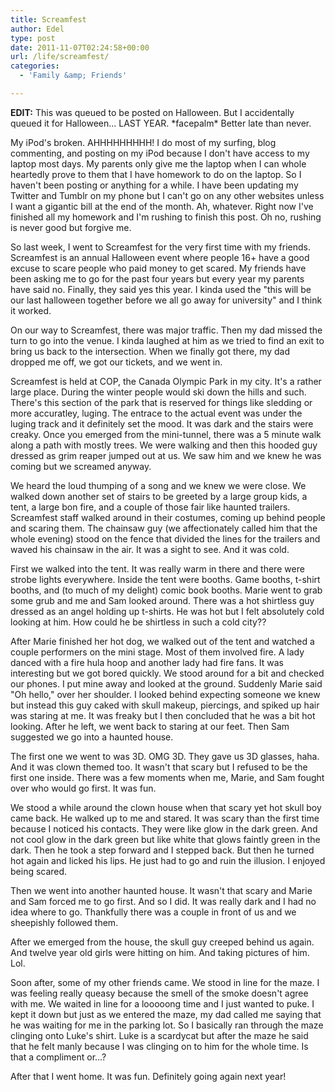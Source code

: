 ```yaml
---
title: Screamfest
author: Edel
type: post
date: 2011-11-07T02:24:58+00:00
url: /life/screamfest/
categories:
  - 'Family &amp; Friends'

---
```

**EDIT:** This was queued to be posted on Halloween. But I accidentally queued it for Halloween... LAST YEAR. \*facepalm\* Better late than never.

My iPod's broken. AHHHHHHHHH! I do most of my surfing, blog commenting, and posting on my iPod because I don't have access to my laptop most days. My parents only give me the laptop when I can whole heartedly prove to them that I have homework to do on the laptop. So I haven't been posting or anything for a while. I have been updating my Twitter and Tumblr on my phone but I can't go on any other websites unless I want a gigantic bill at the end of the month. Ah, whatever. Right now I've finished all my homework and I'm rushing to finish this post. Oh no, rushing is never good but forgive me.

So last week, I went to Screamfest for the very first time with my friends. Screamfest is an annual Halloween event where people 16+ have a good excuse to scare people who paid money to get scared. My friends have been asking me to go for the past four years but every year my parents have said no. Finally, they said yes this year. I kinda used the "this will be our last halloween together before we all go away for university" and I think it worked.

On our way to Screamfest, there was major traffic. Then my dad missed the turn to go into the venue. I kinda laughed at him as we tried to find an exit to bring us back to the intersection. When we finally got there, my dad dropped me off, we got our tickets, and we went in.

Screamfest is held at COP, the Canada Olympic Park in my city. It's a rather large place. During the winter people would ski down the hills and such. There's this section of the park that is reserved for things like sledding or more accuratley, luging. The entrace to the actual event was under the luging track and it definitely set the mood. It was dark and the stairs were creaky. Once you emerged from the mini-tunnel, there was a 5 minute walk along a path with mostly trees. We were walking and then this hooded guy dressed as grim reaper jumped out at us. We saw him and we knew he was coming but we screamed anyway.

We heard the loud thumping of a song and we knew we were close. We walked down another set of stairs to be greeted by a large group kids, a tent, a large bon fire, and a couple of those fair like haunted trailers. Screamfest staff walked around in their costumes, coming up behind people and scaring them. The chainsaw guy (we affectionately called him that the whole evening) stood on the fence that divided the lines for the trailers and waved his chainsaw in the air. It was a sight to see. And it was cold.

First we walked into the tent. It was really warm in there and there were strobe lights everywhere. Inside the tent were booths. Game booths, t-shirt booths, and (to much of my delight) comic book booths. Marie went to grab some grub and me and Sam looked around. There was a hot shirtless guy dressed as an angel holding up t-shirts. He was hot but I felt absolutely cold looking at him. How could he be shirtless in such a cold city??

After Marie finished her hot dog, we walked out of the tent and watched a couple performers on the mini stage. Most of them involved fire. A lady danced with a fire hula hoop and another lady had fire fans. It was interesting but we got bored quickly. We stood around for a bit and checked our phones. I put mine away and looked at the ground. Suddenly Marie said "Oh hello," over her shoulder. I looked behind expecting someone we knew but instead this guy caked with skull makeup, piercings, and spiked up hair was staring at me. It was freaky but I then concluded that he was a bit hot looking. After he left, we went back to staring at our feet. Then Sam suggested we go into a haunted house.

The first one we went to was 3D. OMG 3D. They gave us 3D glasses, haha. And it was clown themed too. It wasn't that scary but I refused to be the first one inside. There was a few moments when me, Marie, and Sam fought over who would go first. It was fun.

We stood a while around the clown house when that scary yet hot skull boy came back. He walked up to me and stared. It was scary than the first time because I noticed his contacts. They were like glow in the dark green. And not cool glow in the dark green but like white that glows faintly green in the dark. Then he took a step forward and I stepped back. But then he turned hot again and licked his lips. He just had to go and ruin the illusion. I enjoyed being scared.

Then we went into another haunted house. It wasn't that scary and Marie and Sam forced me to go first. And so I did. It was really dark and I had no idea where to go. Thankfully there was a couple in front of us and we sheepishly followed them.

After we emerged from the house, the skull guy creeped behind us again. And twelve year old girls were hitting on him. And taking pictures of him. Lol.

Soon after, some of my other friends came. We stood in line for the maze. I was feeling really queasy because the smell of the smoke doesn't agree with me. We waited in line for a looooong time and I just wanted to puke. I kept it down but just as we entered the maze, my dad called me saying that he was waiting for me in the parking lot. So I basically ran through the maze clinging onto Luke's shirt. Luke is a scardycat but after the maze he said that he felt manly because I was clinging on to him for the whole time. Is that a compliment or...?

After that I went home. It was fun. Definitely going again next year!


